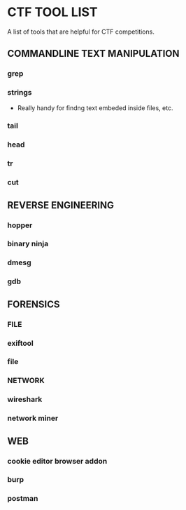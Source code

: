 # CTF TOOL LIST
A list of tools that are helpful for CTF competitions.




## COMMANDLINE TEXT MANIPULATION
### grep
### strings
- Really handy for findng text embeded inside files, etc.
### tail
### head
### tr
### cut

## REVERSE ENGINEERING
### hopper
### binary ninja
### dmesg
### gdb

## FORENSICS

### FILE
### exiftool
### file

### NETWORK
### wireshark
### network miner

## WEB 
### cookie editor browser addon
### burp
### postman


